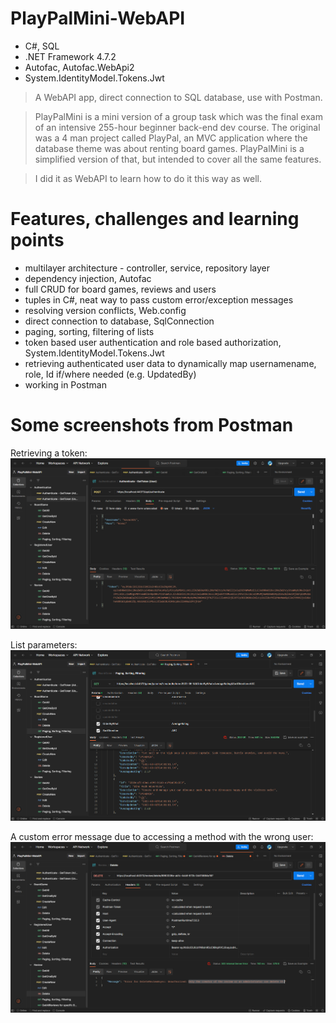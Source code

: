 # PlayPalMini-WebAPI
- C#, SQL
- .NET Framework 4.7.2
- Autofac, Autofac.WebApi2
- System.IdentityModel.Tokens.Jwt

> A WebAPI app, direct connection to SQL database, use with Postman.

> PlayPalMini is a mini version of a group task which was the final exam of an intensive 255-hour beginner back-end dev course. The original was a 4 man project called PlayPal, an MVC application where the database theme was about renting board games. PlayPalMini is a simplified version of that, but intended to cover all the same features.

> I did it as WebAPI to learn how to do it this way as well.

# Features, challenges and learning points
- multilayer architecture - controller, service, repository layer
- dependency injection, Autofac
- full CRUD for board games, reviews and users
- tuples in C#, neat way to pass custom error/exception messages
- resolving version conflicts, Web.config
- direct connection to database, SqlConnection
- paging, sorting, filtering of lists
- token based user authentication and role based authorization, System.IdentityModel.Tokens.Jwt
- retrieving authenticated user data to dynamically map usernamename, role, Id if/where needed (e.g. UpdatedBy)
- working in Postman

# Some screenshots from Postman
Retrieving a token:
![scr1](https://github.com/kovac031/PlayPalMini-WebAPI/blob/main/postman1.png)

List parameters:
![scr2](https://github.com/kovac031/PlayPalMini-WebAPI/blob/main/postman2.png)

A custom error message due to accessing a method with the wrong user:
![scr3](https://github.com/kovac031/PlayPalMini-WebAPI/blob/main/postman3.png)
